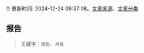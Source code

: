 :alarm_clock: 更新时间: 2024-12-24 09:37:08。[文章来源](/README.md)、[文章分类](/TAGS.md)

## 报告


> 关键字：`报告`、`月报`



